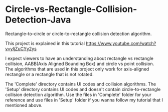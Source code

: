 # Circle-vs-Rectangle-Collision-Detection-Java
Rectangle-to-circle or circle-to-rectangle collision detection algorithm.

This project is explained in this tutorial
https://www.youtube.com/watch?v=yIjZuCYy2ys

I expect viewers to have an understanding about rectangle vs rectangle collision, AABB(Axis Aligned Bounding Box) and circle vs point collision.
The algorithms that are used in this project only work for axis-aligned rectangle or a rectangle that is not rotated.

The 'Complete' directory contains UI codes and collision algorithms. The 'Setup' directory contains UI codes and doesn't contain circle-to-rectangle collision detection algorithm. Use the files in 'Complete' folder for your reference and use files in 'Setup' folder if you wanna follow my tutorial that I mentioned above.
